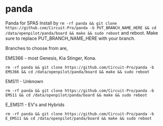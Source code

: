 # panda
 Panda for SPAS
 Install by ```rm -rf panda && git clone https://github.com/Circuit-Pro/panda -b PUT_BRANCH_NAME_HERE && cd /data/openpilot/panda/board && make && sudo reboot``` and reboot.
 Make sure to replace PUT_BRANCH_NAME_HERE with your branch.
 
 Branches to choose from are,
 
 EMS366 - most Genesis, Kia Stinger, Kona.
 
 `rm -rf panda && git clone https://github.com/Circuit-Pro/panda -b EMS366 && cd /data/openpilot/panda/board && make && sudo reboot`
 
 EMS11 - Unknown
 
  `rm -rf panda && git clone https://github.com/Circuit-Pro/panda -b EMS11 && cd /data/openpilot/panda/board && make && sudo reboot`

 E_EMS11 - EV's and Hybrids
 
 `rm -rf panda && git clone https://github.com/Circuit-Pro/panda -b E_EMS11 && cd /data/openpilot/panda/board && make && sudo reboot`
